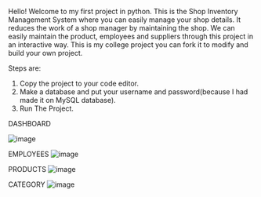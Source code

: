 Hello! Welcome to my first project in python. 
This is the Shop Inventory Management System where you can easily manage your shop details. 
It reduces the work of a shop manager by maintaining the shop. 
We can easily maintain the product, employees and suppliers through this project in an interactive way. 
This is my college project you can fork it to modify and build your own project. 

Steps are: 
1. Copy the project to your code editor.
2. Make a database and put your username and password(because I had made it on MySQL database).
3. Run The Project.


DASHBOARD

 
![image](https://github.com/codepro001/Shop-Inventory-Management-system/assets/164716157/597c7952-2b08-4497-bec7-52f75ccfc8cd)

EMPLOYEES
![image](https://github.com/codepro001/Shop-Inventory-Management-system/assets/164716157/bd3707ff-9510-4cdd-8243-f915a7b8b258)


PRODUCTS
![image](https://github.com/codepro001/Shop-Inventory-Management-system/assets/164716157/3d127777-973c-4939-b19b-da1c2d92d3fe)

CATEGORY
![image](https://github.com/codepro001/Shop-Inventory-Management-system/assets/164716157/9c93e363-d5a9-4960-a99d-c03fd78175c2)



